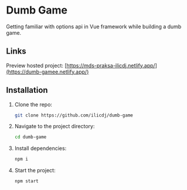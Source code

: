 # Dumb Game

Getting familiar with options api in Vue framework while building a dumb game.

## Links

Preview hosted project: [https://mds-praksa-ilicdj.netlify.app/](https://dumb-gamee.netlify.app/)

## Installation

1. Clone the repo:
   ```bash
   git clone https://github.com/ilicdj/dumb-game
   ```
2. Navigate to the project directory:
   ```bash
   cd dumb-game
   ```
3. Install dependencies:
   ```bash
   npm i
   ```
4. Start the project:
   ```bash
   npm start
   ```   
